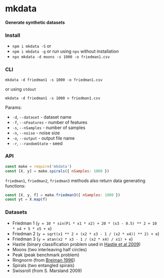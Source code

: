 # mkdata

**Generate synthetic datasets**

### Install
- `npm i mkdata -S` or
- `npm i mkdata -g` or run using `npx` without installation
- `npx mkdata -d moons -s 1000 -o friedman1.csv`

### CLI
```
mkdata -d friedman1 -s 1000 -o friedman1.csv
```
or using `stdout`
```
mkdata -d friedman1 -s 1000 > friedman1.csv
```

Params:
- `-d`, `--dataset` - dataset name
- `-f`, `--nFeatures` - number of features
- `-s`, `--nSamples` - number of samples
- `-n`, `--noise` - noise size
- `-o`, `--output` - output file name
- `-r`, `--randomState` - seed

### API
```javascript
const make = require('mkdata')
const [X, y] = make.spirals({ nSamples: 1000 })
```

`friedman1`, `friedman2`, `friedman3` methods also return data generating functions:
```javascript
const [X, y, f] = make.friedman3({ nSamples: 1000 })
const yt = X.map(f)
```

### Datasets
- Friedman 1 (`y = 10 * sin(Pi * x1 * x2) + 20 * (x3 - 0.5) ** 2 + 10 * x4 + 5 * x5 + e`)
- Friedman 2 (`y = sqrt(x1 ** 2 + (x2 * x3 - 1 / (x2 * x4)) ** 2) + e`)
- Friedman 3 (`y = atan(x2 * x3 - 1 / (x2 * x4) / x1) + e`)
- Hastie (binary classification problem used in [Hastie et al 2009](https://web.stanford.edu/~hastie/Papers/ESLII.pdf))
- Moons (two interleaving half circles)
- Peak (peak benchmark problem)
- Ringnorm (from [Breiman 1996](http://docs.salford-systems.com/BIAS_VARIANCE_ARCING.pdf))
- Spirals (two entangled spirals)
- Swissroll (from S. Marsland 2009)
